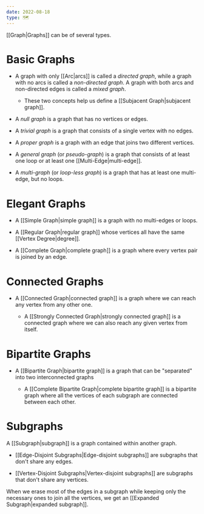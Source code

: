 ```yaml
---
date: 2022-08-18
type: 🗺
---
```


[[Graph|Graphs]] can be of several types.

# Basic Graphs

- A graph with only [[Arc|arcs]] is called a _directed graph_, while a graph with no arcs is called a _non-directed graph_. A graph with both arcs and non-directed edges is called a _mixed graph_.

	- These two concepts help us define a [[Subjacent Graph|subjacent graph]].

- A _null graph_ is a graph that has no vertices or edges.

- A _trivial graph_ is a graph that consists of a single vertex with no edges.

- A _proper graph_ is a graph with an edge that joins two different vertices.

- A _general graph_ (or _pseudo-graph_) is a graph that consists of at least one loop or at least one [[Multi-Edge|multi-edge]].

- A _multi-graph_ (or _loop-less graph_) is a graph that has at least one multi-edge, but no loops.

# Elegant Graphs

- A [[Simple Graph|simple graph]] is a graph with no multi-edges or loops.

- A [[Regular Graph|regular graph]] whose vertices all have the same [[Vertex Degree|degree]].

- A [[Complete Graph|complete graph]] is a graph where every vertex pair is joined by an edge.

# Connected Graphs

- A [[Connected Graph|connected graph]] is a graph where we can reach any vertex from any other one.

	- A [[Strongly Connected Graph|strongly connected graph]] is a connected graph where we can also reach any given vertex from itself.

# Bipartite Graphs

- A [[Bipartite Graph|bipartite graph]] is a graph that can be "separated" into two interconnected graphs

	- A [[Complete Bipartite Graph|complete bipartite graph]] is a bipartite graph where all the vertices of each subgraph are connected between each other.

# Subgraphs

A [[Subgraph|subgraph]] is a graph contained within another graph.

- [[Edge-Disjoint Subgraphs|Edge-disjoint subgraphs]] are subgraphs that don't share any edges.

- [[Vertex-Disjoint Subgraphs|Vertex-disjoint subgraphs]] are subgraphs that don't share any vertices.

When we erase most of the edges in a subgraph while keeping only the necessary ones to join all the vertices, we get an [[Expanded Subgraph|expanded subgraph]].
